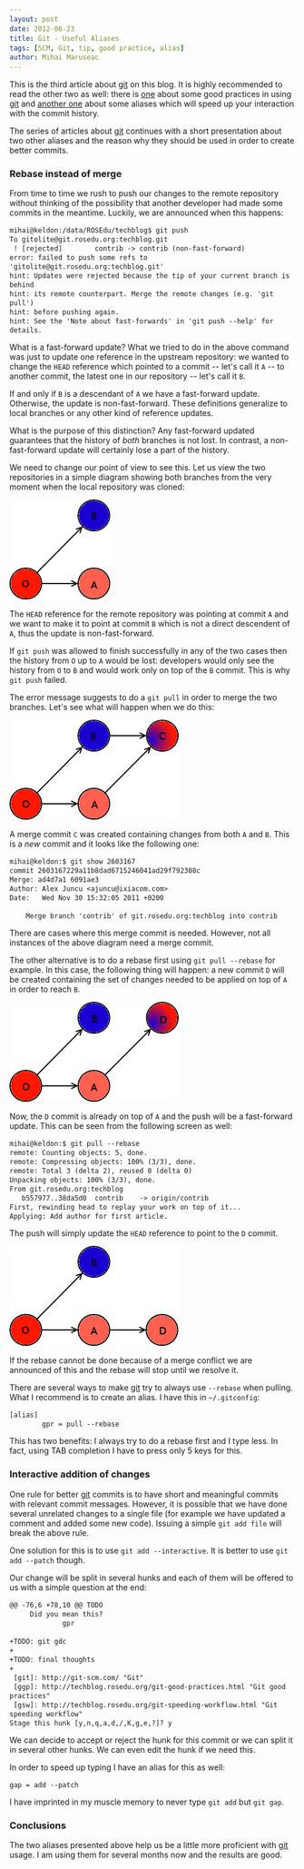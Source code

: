 ```yaml
---
layout: post
date: 2012-06-23
title: Git - Useful Aliases
tags: [SCM, Git, tip, good practice, alias]
author: Mihai Maruseac
---
```


This is the third article about [git][git] on this blog. It is highly recommended
to read the other two as well: there is [one][ggp] about some good practices
in using [git][git] and [another one][gsw] about some aliases which will speed
up your interaction with the commit history.

The series of articles about [git][git] continues with a short presentation
about two other aliases and the reason why they should be used in order to
create better commits.

### Rebase instead of merge

From time to time we rush to push our changes to the remote repository without
thinking of the possibility that another developer had made some commits in
the meantime. Luckily, we are announced when this happens:

    mihai@keldon:/data/ROSEdu/techblog$ git push
    To gitolite@git.rosedu.org:techblog.git
     ! [rejected]        contrib -> contrib (non-fast-forward)
    error: failed to push some refs to 'gitolite@git.rosedu.org:techblog.git'
    hint: Updates were rejected because the tip of your current branch is behind
    hint: its remote counterpart. Merge the remote changes (e.g. 'git pull')
    hint: before pushing again.
    hint: See the 'Note about fast-forwards' in 'git push --help' for details.

What is a fast-forward update? What we tried to do in the above command was
just to update one reference in the upstream repository: we wanted to change
the `HEAD` reference which pointed to a commit -- let's call it `A` -- to
another commit, the latest one in our repository -- let's call it `B`.

If and only if `B` is a descendant of `A` we have a fast-forward update.
Otherwise, the update is non-fast-forward. These definitions generalize to
local branches or any other kind of reference updates.

What is the purpose of this distinction? Any fast-forward updated guarantees
that the history of _both_ branches is not lost. In contrast, a
non-fast-forward update will certainly lose a part of the history.

We need to change our point of view to see this. Let us view the two
repositories in a simple diagram showing both branches from the very moment
when the local repository was cloned:

![initial-repo](/images/gua-1.png)

The `HEAD` reference for the remote repository was pointing at commit
`A` and we want to make it to point at commit `B` which is not a
direct descendent of `A`, thus the update is non-fast-forward.

If `git push` was allowed to finish successfully in any of the two cases then
the history from `O` up to `A` would be lost: developers would only see the
history from `O` to `B` and would work only on top of the `B` commit. This is
why `git push` failed.

The error message suggests to do a `git pull` in order to merge the two
branches. Let's see what will happen when we do this:

![merge commit](/images/gua-2.png)

A merge commit `C` was created containing changes from both `A`
and `B`. This is a _new_ commit and it looks like the following one:

    mihai@keldon:$ git show 2603167
    commit 2603167229a11b8dad6715246041ad29f792308c
    Merge: ad4d7a1 6091ae3
    Author: Alex Juncu <ajuncu@ixiacom.com>
    Date:   Wed Nov 30 15:32:05 2011 +0200

        Merge branch 'contrib' of git.rosedu.org:techblog into contrib

There are cases where this merge commit is needed. However, not all instances
of the above diagram need a merge commit.

The other alternative is to do a rebase first using `git pull --rebase` for
example. In this case, the following thing will happen: a new commit `D` will
be created containing the set of changes needed to be applied on top of `A` in
order to reach `B`.

![rebase commit](/images/gua-3.png)

Now, the `D` commit is already on top of `A` and the push will be a
fast-forward update. This can be seen from the following screen as well:

    mihai@keldon:$ git pull --rebase
    remote: Counting objects: 5, done.
    remote: Compressing objects: 100% (3/3), done.
    remote: Total 3 (delta 2), reused 0 (delta 0)
    Unpacking objects: 100% (3/3), done.
    From git.rosedu.org:techblog
       b557977..38da5d0  contrib    -> origin/contrib
    First, rewinding head to replay your work on top of it...
    Applying: Add author for first article.

The push will simply update the `HEAD` reference to point to the `D` commit.

![update HEAD after rebase commit](/images/gua-4.png)

If the rebase cannot be done because of a merge conflict we are announced of
this and the rebase will stop until we resolve it.

There are several ways to make [git][git] try to always use `--rebase` when
pulling. What I recommend is to create an alias. I have this in
`~/.gitconfig`:

    [alias]
            gpr = pull --rebase

This has two benefits: I always try to do a rebase first and I type less. In
fact, using TAB completion I have to press only 5 keys for this.

### Interactive addition of changes

One rule for better [git][git] commits is to have short and meaningful commits
with relevant commit messages. However, it is possible that we have done
several unrelated changes to a single file (for example we have updated a
comment and added some new code). Issuing a simple `git add file` will break
the above rule.

One solution for this is to use `git add --interactive`. It is better
to use `git add --patch` though.

Our change will be split in several hunks and each of them will be offered to
us with a simple question at the end:

    @@ -76,6 +78,10 @@ TODO
         Did you mean this?
                 gpr

    +TODO: git gdc
    +
    +TODO: final thoughts
    +
     [git]: http://git-scm.com/ "Git"
     [ggp]: http://techblog.rosedu.org/git-good-practices.html "Git good practices"
     [gsw]: http://techblog.rosedu.org/git-speeding-workflow.html "Git speeding workflow"
    Stage this hunk [y,n,q,a,d,/,K,g,e,?]? y

We can decide to accept or reject the hunk for this commit or we can split it
in several other hunks. We can even edit the hunk if we need this.

In order to speed up typing I have an alias for this as well:

    gap = add --patch

I have imprinted in my muscle memory to never type `git add` but `git gap`.

### Conclusions

The two aliases presented above help us be a little more proficient with
[git][git] usage. I am using them for several months now and the results are
good.

[git]: http://git-scm.com/ "Git"
[ggp]: http://techblog.rosedu.org/git-good-practices.html "Git good practices"
[gsw]: http://techblog.rosedu.org/git-speeding-workflow.html "Git speeding workflow"
